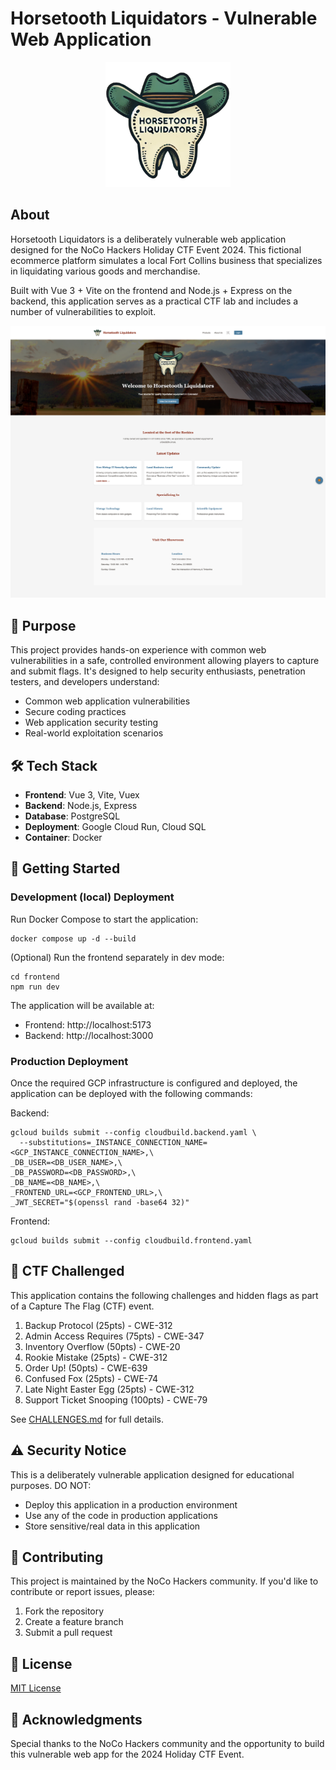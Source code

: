 # Horsetooth Liquidators - Vulnerable Web Application

<p align="center">
  <img src="public/logo.png" alt="Horsetooth Liquidators Logo" width="200"/>
</p>


## About

Horsetooth Liquidators is a deliberately vulnerable web application designed for the NoCo Hackers Holiday CTF Event 2024. This fictional ecommerce platform simulates a local Fort Collins business that specializes in liquidating various goods and merchandise.

Built with Vue 3 + Vite on the frontend and Node.js + Express on the backend, this application serves as a practical CTF lab and includes a number of vulnerabilities to exploit.

<p align="center">
  <img src="horsetooth-frontpage.png" alt="Horsetooth Liquidators Homepage" width="800"/>
</p>

## 🎯 Purpose

This project provides hands-on experience with common web vulnerabilities in a safe, controlled environment allowing players to capture and submit flags. It's designed to help security enthusiasts, penetration testers, and developers understand:
- Common web application vulnerabilities
- Secure coding practices
- Web application security testing
- Real-world exploitation scenarios

## 🛠 Tech Stack

- **Frontend**: Vue 3, Vite, Vuex
- **Backend**: Node.js, Express
- **Database**: PostgreSQL
- **Deployment**: Google Cloud Run, Cloud SQL
- **Container**: Docker

## 🚀 Getting Started

### Development (local) Deployment
Run Docker Compose to start the application:
```
docker compose up -d --build
```
(Optional) Run the frontend separately in dev mode:
```
cd frontend
npm run dev
```

The application will be available at:
- Frontend: http://localhost:5173
- Backend: http://localhost:3000

### Production Deployment
Once the required GCP infrastructure is configured and deployed, the application can be deployed with the following commands:

Backend:
```
gcloud builds submit --config cloudbuild.backend.yaml \
  --substitutions=_INSTANCE_CONNECTION_NAME=<GCP_INSTANCE_CONNECTION_NAME>,\
_DB_USER=<DB_USER_NAME>,\
_DB_PASSWORD=<DB_PASSWORD>,\
_DB_NAME=<DB_NAME>,\
_FRONTEND_URL=<GCP_FRONTEND_URL>,\
_JWT_SECRET="$(openssl rand -base64 32)"
```

Frontend:
```
gcloud builds submit --config cloudbuild.frontend.yaml  
```


## 🎯 CTF Challenged

This application contains the following challenges and hidden flags as part of a Capture The Flag (CTF) event. 

1. Backup Protocol (25pts) - CWE-312
2. Admin Access Requires (75pts) - CWE-347
3. Inventory Overflow (50pts) - CWE-20
4. Rookie Mistake (25pts) - CWE-312
5. Order Up! (50pts) - CWE-639
6. Confused Fox (25pts) - CWE-74
7. Late Night Easter Egg (25pts) - CWE-312
8. Support Ticket Snooping (100pts) - CWE-79

See [CHALLENGES.md](CHALLENGES.md) for full details.

## ⚠️ Security Notice

This is a deliberately vulnerable application designed for educational purposes. DO NOT:
- Deploy this application in a production environment
- Use any of the code in production applications
- Store sensitive/real data in this application

## 🤝 Contributing

This project is maintained by the NoCo Hackers community. If you'd like to contribute or report issues, please:
1. Fork the repository
2. Create a feature branch
3. Submit a pull request

## 📝 License

[MIT License](LICENSE)

## 🙏 Acknowledgments

Special thanks to the NoCo Hackers community and the opportunity to build this vulnerable web app for the 2024 Holiday CTF Event.